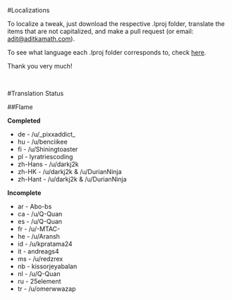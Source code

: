 #Localizations

To localize a tweak, just download the respective .lproj folder, translate the items that are not capitalized, and make a pull request (or email: adit@aditkamath.com).

To see what language each .lproj folder corresponds to, check [here](http://www.ibabbleon.com/iOS-Language-Codes-ISO-639.html).

Thank you very much!

&nbsp;

#Translation Status


##Flame

**Completed**

* de - /u/\_pixxaddict\_
* hu - /u/benciikee
* fi - /u/Shiningtoaster
* pl - lyratriescoding
* zh-Hans - /u/darkj2k
* zh-HK - /u/darkj2k & /u/DurianNinja
* zh-Hant - /u/darkj2k & /u/DurianNinja

**Incomplete**

* ar - Abo-bs
* ca - /u/Q-Quan
* es - /u/Q-Quan
* fr - /u/-MTAC-
* he - /u/Aransh
* id - /u/kpratama24
* it - andreags4
* ms - /u/redzrex
* nb - kissorjeyabalan
* nl - /u/Q-Quan
* ru - 25element
* tr - /u/omerwwazap